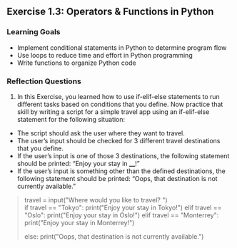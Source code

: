 ## Exercise 1.3: Operators & Functions in Python

### Learning Goals

- Implement conditional statements in Python to determine program flow
- Use loops to reduce time and effort in Python programming
- Write functions to organize Python code

### Reflection Questions

1. In this Exercise, you learned how to use if-elif-else statements to run different tasks based on conditions that you define. Now practice that skill by writing a script for a simple travel app using an if-elif-else statement for the following situation:

- The script should ask the user where they want to travel.
- The user’s input should be checked for 3 different travel destinations that you define.
- If the user’s input is one of those 3 destinations, the following statement should be printed: “Enjoy your stay in **\_\_**!”
- If the user’s input is something other than the defined destinations, the following statement should be printed: “Oops, that destination is not currently available.”

> travel = input("Where would you like to travel? ")
> <br>
> if travel == "Tokyo":
> print("Enjoy your stay in Tokyo!")
> elif travel == "Oslo":
> print("Enjoy your stay in Oslo!")
> elif travel == "Monterrey":
> print("Enjoy your stay in Monterrey!")
>
> else:
> print("Oops, that destination is not currently available.")
